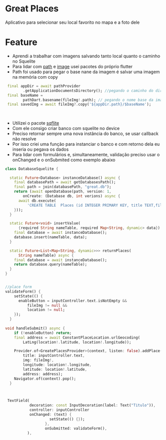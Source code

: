 # Great Places
Aplicativo para selecionar seu local favorito no mapa e a foto dele

# Feature
- Aprendi a trabalhar com imagens salvando tanto local quanto o caminho no Squelite
- Para lidar com [path](https://pub.dev/packages/path) e [image](https://pub.dev/packages/image_picker) usei pacotes do próprio flutter
- Path foi usado para pegar o base nane da imagem é salvar uma imagem na memória com copy


```dart
 final appDir = await pathProvider
        .getApplicationDocumentsDirectory(); //pegando o caminho do diretorio
 final baseName =
        pathDart.basename(fileImg!.path); // pegando o nome base da imagem
 final savedImg = await fileImg?.copy('${appDir.path}/$baseName');



```

##
- Utilizei o pacote [sqflite](https://pub.dev/packages/sqflite)
- Com ele consigo criar banco com squelite no device
- Preciso retornar sempre uma nova instância do banco, se usar callback não resolve
- Por isso criei uma função para instanciar o banco e com retorno dela eu inseria ou pegava os dados
- Para lidar com formulários e, simultaneamente, validação preciso usar o onChanged e o onSubmited como exemplo abaixo

```dart
class DatabaseSquelite {

  static Future<Database> instanceDatabase() async {
    final databasePath = await getDatabasesPath();
    final path = join(databasePath, "great.db");
    return (await openDatabase(path, version: 1,
        onCreate: (Database db, int verions) async {
      await db.execute(
          'CREATE TABLE  Places (id INTEGER PRIMARY KEY, title TEXT,file TEXT,latitude REAL,longitude REAL, address TEXT)');
    }));
  }

  static Future<void> insertValue(
      {required String nameTable, required Map<String, dynamic> data}) async {
    final database = await instanceDatabase();
    database.insert(nameTable, data);
  }

  static Future<List<Map<String, dynamic>>> returnPlaces(
      String nameTable) async {
    final database = await instanceDatabase();
    return database.query(nameTable);
  }
}


//place form
validateForm() {
    setState(() {
      enableButton = inputController.text.isNotEmpty &&
          fileImg != null &&
          location != null;
    });
  }
  
void handleSubmit() async {
    if (!enableButton) return;
    final address = await ConstantPlaceLocation.urlGeocoding(
        LatLng(location!.latitude, location!.longitude));

    Provider.of<GreatePlacesProvider>(context, listen: false).addPlace(
        title: inputController.text,
        img: fileImg!,
        longitude: location!.longitude,
        latitude: location!.latitude,
        address: address);
    Navigator.of(context).pop();
  }



 TextField(
           decoration: const InputDecoration(label: Text("Titulo")),
           controller: inputController  
           onChanged: (text) {
                    setState(() {});
                  },
                  onSubmitted: validateForm(),
          ),

```
